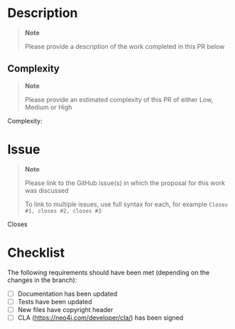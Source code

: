 # Description

> **Note**
>
> Please provide a description of the work completed in this PR below

## Complexity

> **Note**
>
> Please provide an estimated complexity of this PR of either Low, Medium or High

Complexity:

# Issue

> **Note**
>
> Please link to the GitHub issue(s) in which the proposal for this work was discussed
>
> To link to multiple issues, use full syntax for each, for example `Closes #1, closes #2, closes #3`

Closes

# Checklist

The following requirements should have been met (depending on the changes in the branch):

-   [ ] Documentation has been updated
-   [ ] Tests have been updated
-   [ ] New files have copyright header
-   [ ] CLA (https://neo4j.com/developer/cla/) has been signed
